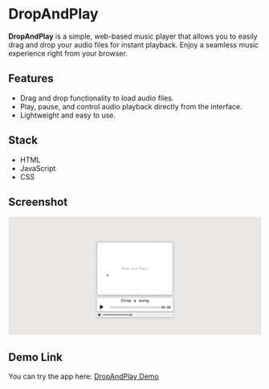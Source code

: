 # DropAndPlay

**DropAndPlay** is a simple, web-based music player that allows you to easily drag and drop your audio files for instant playback. Enjoy a seamless music experience right from your browser.

## Features
- Drag and drop functionality to load audio files.
- Play, pause, and control audio playback directly from the interface.
- Lightweight and easy to use.

## Stack
- HTML
- JavaScript
- CSS

## Screenshot
![Screenshot of DropAndPlay](screenshot.png)

## Demo Link
You can try the app here: [DropAndPlay Demo](https://ismaelvr1999.github.io/DropAndPlay/)
